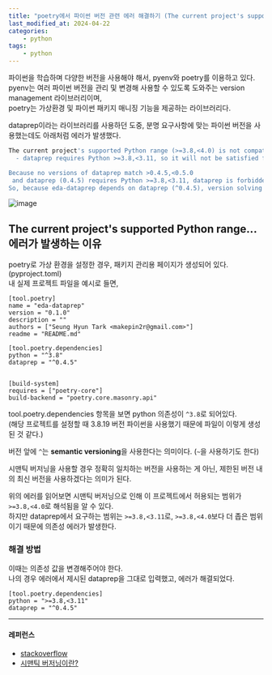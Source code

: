 ```yaml
---
title: "poetry에서 파이썬 버전 관련 에러 해결하기 (The current project's supported Python range...)"
last_modified_at: 2024-04-22
categories:
    - python
tags:
    - python
---
```


파이썬을 학습하며 다양한 버전을 사용해야 해서, pyenv와 poetry를 이용하고 있다.  
pyenv는 여러 파이썬 버전을 관리 및 변경해 사용할 수 있도록 도와주는 version management 라이브러리이며,  
poetry는 가상환경 및 파이썬 패키지 매니징 기능을 제공하는 라이브러리다.  
  
dataprep이라는 라이브러리를 사용하던 도중, 분명 요구사항에 맞는 파이썬 버전을 사용했는데도 아래처럼 에러가 발생했다.  
```bash
The current project's supported Python range (>=3.8,<4.0) is not compatible with some of the required packages Python requirement:
  - dataprep requires Python >=3.8,<3.11, so it will not be satisfied for Python >=3.11,<4.0

Because no versions of dataprep match >0.4.5,<0.5.0
 and dataprep (0.4.5) requires Python >=3.8,<3.11, dataprep is forbidden.
So, because eda-dataprep depends on dataprep (^0.4.5), version solving failed.
```
![image](https://github.com/makepin2r/TIL/assets/39889583/c910d9c8-94e9-4a2b-8716-7a699fa35e20)

## The current project's supported Python range... 에러가 발생하는 이유
poetry로 가상 환경을 설정한 경우, 패키지 관리용 페이지가 생성되어 있다. (pyproject.toml)  
내 실제 프로젝트 파일을 예시로 들면,
```
[tool.poetry]
name = "eda-dataprep"
version = "0.1.0"
description = ""
authors = ["Seung Hyun Tark <makepin2r@gmail.com>"]
readme = "README.md"

[tool.poetry.dependencies]
python = "^3.8"
dataprep = "^0.4.5"


[build-system]
requires = ["poetry-core"]
build-backend = "poetry.core.masonry.api"
```
tool.poetry.dependencies 항목을 보면 python 의존성이 `^3.8`로 되어있다.  
(해당 프로젝트를 설정할 때 3.8.19 버전 파이썬을 사용했기 때문에 파일이 이렇게 생성된 것 같다.)  
  
버전 앞에 `^`는 **semantic versioning**을 사용한다는 의미이다. (`~`을 사용하기도 한다)   

시맨틱 버저닝을 사용할 경우 정확히 일치하는 버전을 사용하는 게 아닌, 제한된 버전 내의 최신 버전을 사용하겠다는 의미가 된다. 

위의 에러를 읽어보면 시맨틱 버저닝으로 인해 이 프로젝트에서 허용되는 범위가 `>=3.8,<4.0`로 해석됨을 알 수 있다.  
하지만 dataprep에서 요구하는 범위는 `>=3.8,<3.11`로, `>=3.8,<4.0`보다 더 좁은 범위이기 때문에 의존성 에러가 발생한다.  

### 해결 방법
이때는 의존성 값을 변경해주어야 한다.  
나의 경우 에러에서 제시된 dataprep을 그대로 입력했고, 에러가 해결되었다. 
```
[tool.poetry.dependencies]
python = ">=3.8,<3.11"
dataprep = "^0.4.5"
```


---
#### 레퍼런스
- [stackoverflow](https://stackoverflow.com/questions/73116647/why-cant-i-install-a-python-package-with-the-python-requirement-3-8-3-11-i)
- [시맨틱 버저닝이란?](https://jake-seo-dev.tistory.com/283)
